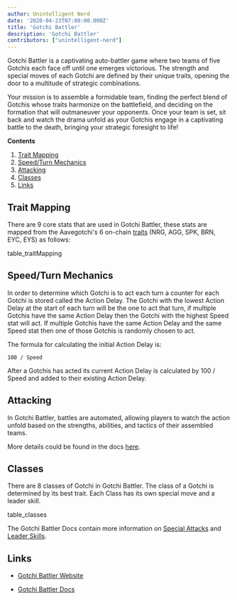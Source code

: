 ```yaml
---
author: Unintelligent Nerd
date: '2020-04-23T07:00:00.000Z'
title: 'Gotchi Battler'
description: 'Gotchi Battler'
contributors: ["unintelligent-nerd"]
---
```


Gotchi Battler is a captivating auto-battler game where two teams of five Gotchis each face off until one emerges victorious. The strength and special moves of each Gotchi are defined by their unique traits, opening the door to a multitude of strategic combinations. 

Your mission is to assemble a formidable team, finding the perfect blend of Gotchis whose traits harmonize on the battlefield, and deciding on the formation that will outmaneuver your opponents. Once your team is set, sit back and watch the drama unfold as your Gotchis engage in a captivating battle to the death, bringing your strategic foresight to life!

<div class="contentsBox">

**Contents**

<ol>
<li><a href=#trait-mapping>Trait Mapping</a></li>
<li><a href=#speed-turn-mechanics>Speed/Turn Mechanics</a></li>
<li><a href=#attacking>Attacking</a></li>
<li><a href=#classes>Classes</a></li>
<li><a href=#links>Links</a></li>
</ol>

</div>

## Trait Mapping


There are 9 core stats that are used in Gotchi Battler, these stats are mapped from the Aavegotchi's 6 on-chain [traits](/traits) (NRG, AGG, SPK, BRN, EYC, EYS) as follows:

table_traitMapping

## Speed/Turn Mechanics

In order to determine which Gotchi is to act each turn a counter for each Gotchi is stored called the Action Delay. The Gotchi with the lowest Action Delay at the start of each turn will be the one to act that turn, if multiple Gotchis have the same Action Delay then the Gotchi with the highest Speed stat will act. If multiple Gotchis have the same Action Delay and the same Speed stat then one of those Gotchis is randomly chosen to act.

The formula for calculating the initial Action Delay is:

```
100 / Speed
```

After a Gotchis has acted its current Action Delay is calculated by 100 / Speed and added to their existing Action Delay.

## Attacking

In Gotchi Battler, battles are automated, allowing players to watch the action unfold based on the strengths, abilities, and tactics of their assembled teams.

More details could be found in the docs [here](https://gotchi-battler-1.gitbook.io/gotchi-battler/battle-mechanics/attacking).

## Classes

There are 8 classes of Gotchi in Gotchi Battler. The class of a Gotchi is determined by its best trait. Each Class has its own special move and a leader skill.

table_classes

The Gotchi Battler Docs contain more information on [Special Attacks](https://gotchi-battler-1.gitbook.io/gotchi-battler/battle-mechanics/special-attacks) and [Leader Skills](https://gotchi-battler-1.gitbook.io/gotchi-battler/battle-mechanics/leader-skills).

## Links

* [Gotchi Battler Website](https://gotchibattler.com/)

* [Gotchi Battler Docs](https://gotchi-battler-1.gitbook.io/gotchi-battler)